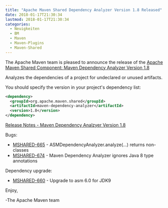 ```yaml
---
title: "Apache Maven Shared Dependency Analyzer Version 1.8 Released"
date: 2018-01-17T21:30:34
lastmod: 2018-01-17T21:30:34
categories:
  - Neuigkeiten
  - BM
  - Maven
  - Maven-Plugins
  - Maven-Shared
---
```

The Apache Maven team is pleased to announce the release of the 
[Apache Maven Shared Component: Maven Dependency Analyzer Version 1.8](https://maven.apache.org/shared/maven-dependency-analyzer/)

Analyzes the dependencies of a project for undeclared or unused artifacts.

You should specify the version in your project's dependency list:

```xml
<dependency>
  <groupId>org.apache.maven.shared</groupId>
  <artifactId>maven-dependency-analyzer</artifactId>
  <version>1.8</version>
</dependency>
```

<!-- more -->

[Release Notes - Maven Dependency Analzyer Version 1.8](https://issues.apache.org/jira/projects/MSHARED/versions/12340500)

Bugs:

 * [MSHARED-665](https://issues.apache.org/jira/browse/MSHARED-665) - ASMDependencyAnalyzer.analyze(...) returns non-classes
 * [MSHARED-674](https://issues.apache.org/jira/browse/MSHARED-674) - Maven Dependency Analyzer ignores Java 8 type annotations

Dependency upgrade:

 * [MSHARED-660](https://issues.apache.org/jira/browse/MSHARED-660) - Upgrade to asm 6.0 for JDK9 

Enjoy,

-The Apache Maven team

